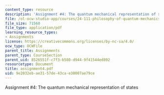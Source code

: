 ```yaml
---
content_type: resource
description: 'Assignment #4: The quantum mechanical representation of states'
file: /ol-ocw-studio-app/courses/24-111-philosophy-of-quantum-mechanics-spring-2005/9e2032ebae3157de43cae30007ae79ce_assignment4.pdf
file_size: 71560
file_type: application/pdf
learning_resource_types:
- Assignments
license: https://creativecommons.org/licenses/by-nc-sa/4.0/
ocw_type: OCWFile
parent_title: Assignments
parent_type: CourseSection
parent_uid: 8526551f-c7f3-b580-d944-9f41544ed892
resourcetype: Document
title: assignment4.pdf
uid: 9e2032eb-ae31-57de-43ca-e30007ae79ce
---
```

Assignment #4: The quantum mechanical representation of states